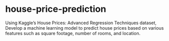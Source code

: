 # house-price-prediction
Using Kaggle’s House Prices: Advanced Regression Techniques dataset, Develop a machine learning model to predict house prices based on various features such as square footage, number of rooms, and location.
